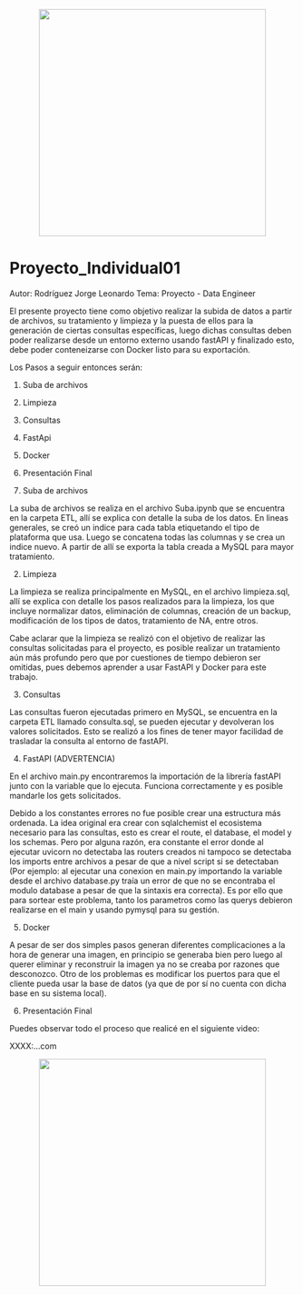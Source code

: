<p align="center">
<img src="https://i.imgur.com/OAG522g.jpg"  height=400>
</p>



# Proyecto_Individual01
 Autor: Rodríguez Jorge Leonardo
 Tema: Proyecto - Data Engineer
 
 El presente proyecto tiene como objetivo realizar la subida de datos a partir de archivos, su tratamiento y limpieza y la puesta de ellos para la generación de ciertas consultas específicas, luego dichas consultas deben poder realizarse desde un entorno externo usando fastAPI y finalizado esto, debe poder conteneizarse con Docker listo para su exportación.
 
  Los Pasos a seguir entonces serán:
  1. Suba de archivos
  2. Limpieza
  3. Consultas
  4. FastApi
  5. Docker
  6. Presentación Final
 
1. Suba de archivos

 La suba de archivos se realiza en el archivo Suba.ipynb que se encuentra en la carpeta ETL, allí se explica con detalle la suba de los datos. En lineas generales, se creó un indice para cada tabla etiquetando el tipo de plataforma que usa. Luego se concatena todas las columnas y se crea un indice nuevo. A partir de allí se exporta la tabla creada a MySQL para mayor tratamiento.
 
2. Limpieza

 La limpieza se realiza principalmente en MySQL, en el archivo limpieza.sql, allí se explica con detalle los pasos realizados para la limpieza, los que incluye normalizar datos, eliminación de columnas, creación de un backup, modificación de los tipos de datos, tratamiento de NA, entre otros. 
 
  Cabe aclarar que la limpieza se realizó con el objetivo de realizar las consultas solicitadas para el proyecto, es posible realizar un tratamiento aún más profundo pero que por cuestiones de tiempo debieron ser omitidas, pues debemos aprender a usar FastAPI y Docker para este trabajo.
  
3. Consultas

 Las consultas fueron ejecutadas primero en MySQL, se encuentra en la carpeta ETL llamado consulta.sql, se pueden ejecutar y devolveran los valores solicitados. Esto se realizó a los fines de tener mayor facilidad de trasladar la consulta al entorno de fastAPI.
 
4. FastAPI (ADVERTENCIA)

 En el archivo main.py encontraremos la importación de la librería fastAPI junto con la variable que lo ejecuta. Funciona correctamente y es posible mandarle los gets solicitados.

 Debido a los constantes errores no fue posible crear una estructura más ordenada. La idea original era crear con sqlalchemist el ecosistema necesario para las consultas, esto es crear el route, el database, el model y los schemas. Pero por alguna razón, era constante el error donde al ejecutar uvicorn no detectaba las routers creados ni tampoco se detectaba los imports entre archivos a pesar de que a nivel script si se detectaban (Por ejemplo: al ejecutar una conexion en main.py importando la variable desde el archivo database.py traía un error de que no se encontraba el modulo database a pesar de que la sintaxis era correcta).
 Es por ello que para sortear este problema, tanto los parametros como las querys debieron realizarse en el main y usando pymysql para su gestión.

5. Docker

 A pesar de ser dos simples pasos generan diferentes complicaciones a la hora de generar una imagen, en principio se generaba bien pero luego al querer eliminar y reconstruir la imagen ya no se creaba por razones que desconozco. Otro de los problemas es modificar los puertos para que el cliente pueda usar la base de datos (ya que de por sí no cuenta con dicha base en su sistema local).
 
6. Presentación Final

 Puedes observar todo el proceso que realicé en el siguiente video:
 
 XXXX:...com
 
 <p align="center">
<img src="https://gifimage.net/wp-content/uploads/2018/04/programacion-informatica-gif-2.gif"  height=400>
</p>
